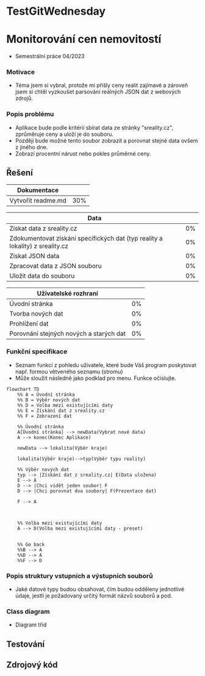 # TestGitWednesday
# Monitorování cen nemovitostí
- Semestrální práce 04/2023

### Motivace
- Téma jsem si vybral, protože mi přišly ceny realit zajímavé a zároveň jsem si chtěl vyzkoušet parsování reálných JSON dat z webových zdrojů.

### Popis problému

- Aplikace bude podle kritérií sbírat data ze stránky "sreality.cz", zprůměruje ceny a uloží je do souboru.
- Později bude možné tento soubor zobrazit a porovnat stejné data ovšem z jiného dne.
- Zobrazí procentní nárust nebo pokles průměrné ceny.

## Řešení

| Dokumentace |                   |
| ------------- | ------------------------------ |
| Vytvořit readme.md      | 30%      |

| Data |                   |
| ------------- | ------------------------------ |
| Získat data z sreality.cz      | 0%      |
| Zdokumentovat získání specifických dat (typ reality a lokality) z sreality.cz      | 0%      |
| Získat JSON data     | 0%      |
| Zpracovat data z JSON souboru     | 0%      |
| Uložit data do souboru     | 0%      |

| Uživatelské rozhraní |                   |
| ------------- | ------------------------------ |
| Úvodní stránka     | 0%      |
| Tvorba nových dat     | 0%      |
| Prohlížení dat     | 0%      |
| Porovnání stejných nových a starých dat     | 0%      |

### Funkční specifikace
- Seznam funkcí z pohledu uživatele, které bude Váš program poskytovat např. formou větveného seznamu (stromu)
- Může sloužit následně jako podklad pro menu. Funkce očíslujte.

```mermaid
flowchart TD
    %% A = Úvodní stránka
    %% B = Výběr nových dat
    %% D = Volba mezi existujícími daty
    %% E = Získání dat z sreality.cz
    %% F = Zobrazení dat

    %% Úvodní stránka
    A[Úvodní stránka] --> newData(Vybrat nové data)
    A --> konec(Konec Aplikace)
    
    newData --> lokalita(Výběr kraje)

    lokalita(Výběr kraje)-->typ(Výběr typu reality)
    
    %% Výběr nových dat
    typ --> |Získání dat z sreality.cz| E(Data uložena)
    E --> A
    D --> |Chci vidět jeden soubor| F
    D --> |Chci porovnat dva soubory| F(Prezentace dat)

    F --> A

    

    %% Volba mezi existujícími daty
    A --> D(Volba mezi existujícími daty - preset)
    

    %% Go back
    %%B --> A 
    %%D --> A 
    %%F --> D 
```

### Popis struktury vstupních a výstupních souborů
- Jaké datové typy budou obsahovat, čím budou odděleny jednotlivé údaje, jestli je požadovaný určitý formát názvů souborů a pod.

### Class diagram
- Diagram tříd

## Testování

## Zdrojový kód
